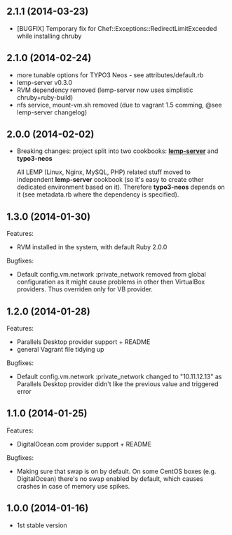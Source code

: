 ## 2.1.1 (2014-03-23)

- [BUGFIX] Temporary fix for Chef::Exceptions::RedirectLimitExceeded while installing chruby

## 2.1.0 (2014-02-24)

- more tunable options for TYPO3 Neos - see attributes/default.rb
- lemp-server v0.3.0
- RVM dependency removed (lemp-server now uses simplistic chruby+ruby-build)
- nfs service, mount-vm.sh removed (due to vagrant 1.5 comming, @see lemp-server changelog)

## 2.0.0 (2014-02-02)

- Breaking changes: project split into two cookbooks: **[lemp-server](https://github.com/ryzy/vc-lemp-server)** and **typo3-neos**

  All LEMP (Linux, Nginx, MySQL, PHP) related stuff moved to independent **lemp-server** cookbook (so it's easy to create other dedicated environment based on it). Therefore **typo3-neos** depends on it (see metadata.rb where the dependency is specified).

## 1.3.0 (2014-01-30)

Features:

- RVM installed in the system, with default Ruby 2.0.0

Bugfixes:

- Default config.vm.network :private_network removed from global configuration as it might cause problems in other then VirtualBox providers. Thus overriden only for VB provider.

## 1.2.0 (2014-01-28)

Features:

- Parallels Desktop provider support + README
- general Vagrant file tidying up

Bugfixes:

- Default config.vm.network :private_network changed to "10.11.12.13" as Parallels Desktop provider didn't like the previous value and triggered error

## 1.1.0 (2014-01-25)

Features:

- DigitalOcean.com provider support + README

Bugfixes:

- Making sure that swap is on by default. On some CentOS boxes (e.g. DigitalOcean) there's no swap enabled by default, which causes crashes in case of memory use spikes.

## 1.0.0 (2014-01-16)

- 1st stable version
